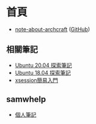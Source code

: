 
# 首頁

* [note-about-archcraft](https://samwhelp.github.io/note-about-archcraft/) ([GitHub](https://github.com/samwhelp/note-about-archcraft))


## 相關筆記

* [Ubuntu 20.04 探索筆記](https://samwhelp.github.io/note-ubuntu-20.04/)
* [Ubuntu 18.04 探索筆記](https://samwhelp.github.io/note-ubuntu-18.04/)
* [xsession簡易入門](https://samwhelp.github.io/note-about-xsession/)


## samwhelp

* [個人筆記](https://samwhelp.github.io/book/)
